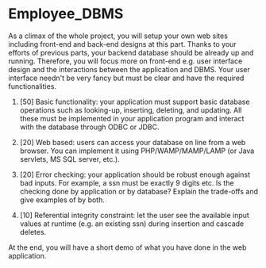 # Employee_DBMS

As a climax of the whole project, you will setup your own web sites including front-end and back-end designs at this part. Thanks to your efforts of previous parts, your backend database should be already up and running. Therefore, you will focus more on front-end e.g. user interface design and the interactions between the application and DBMS. Your user interface needn't be very fancy but must be clear and have the required functionalities.
1. [50] Basic functionality: your application must support basic database operations such as looking-up, inserting, deleting, and updating. All these must be implemented in your application program and interact with the database through ODBC or JDBC.

2. [20] Web based: users can access your database on line from a web browser. You can implement it using PHP/WAMP/MAMP/LAMP (or Java servlets, MS SQL server, etc.).

3. [20] Error checking: your application should be robust enough against bad inputs. For example, a ssn must be exactly 9 digits etc. Is the checking done by application or by database? Explain the trade-offs and give examples of by both.

4. [10] Referential integrity constraint:  let the user see the available input values at runtime (e.g. an existing ssn) during insertion and cascade deletes.

At the end, you will have a short demo of what you have done in the web application.
